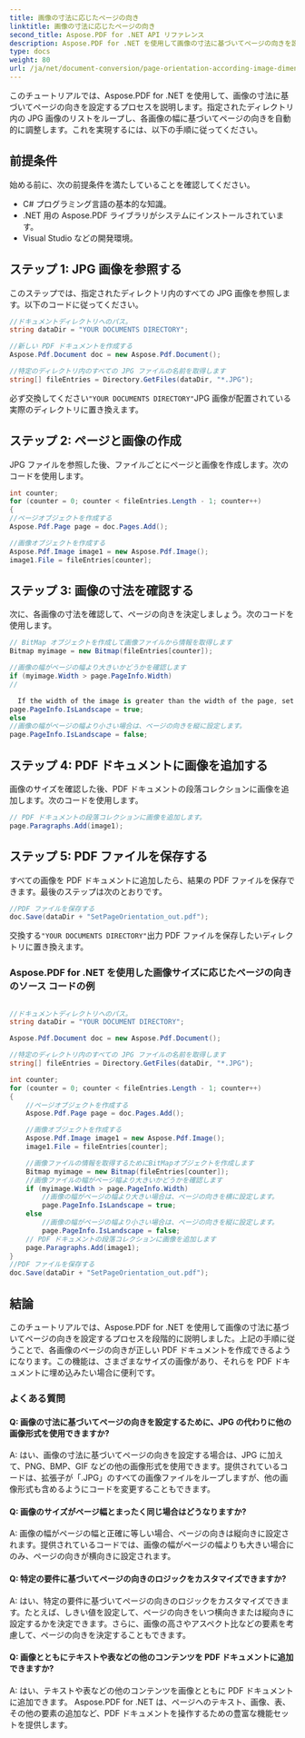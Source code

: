 ```yaml
---
title: 画像の寸法に応じたページの向き
linktitle: 画像の寸法に応じたページの向き
second_title: Aspose.PDF for .NET API リファレンス
description: Aspose.PDF for .NET を使用して画像の寸法に基づいてページの向きを設定するためのステップバイステップのガイド。
type: docs
weight: 80
url: /ja/net/document-conversion/page-orientation-according-image-dimensions/
---
```

このチュートリアルでは、Aspose.PDF for .NET を使用して、画像の寸法に基づいてページの向きを設定するプロセスを説明します。指定されたディレクトリ内の JPG 画像のリストをループし、各画像の幅に基づいてページの向きを自動的に調整します。これを実現するには、以下の手順に従ってください。

## 前提条件
始める前に、次の前提条件を満たしていることを確認してください。

- C# プログラミング言語の基本的な知識。
- .NET 用の Aspose.PDF ライブラリがシステムにインストールされています。
- Visual Studio などの開発環境。

## ステップ 1: JPG 画像を参照する
このステップでは、指定されたディレクトリ内のすべての JPG 画像を参照します。以下のコードに従ってください。

```csharp
//ドキュメントディレクトリへのパス。
string dataDir = "YOUR DOCUMENTS DIRECTORY";

//新しい PDF ドキュメントを作成する
Aspose.Pdf.Document doc = new Aspose.Pdf.Document();

//特定のディレクトリ内のすべての JPG ファイルの名前を取得します
string[] fileEntries = Directory.GetFiles(dataDir, "*.JPG");
```

必ず交換してください`"YOUR DOCUMENTS DIRECTORY"`JPG 画像が配置されている実際のディレクトリに置き換えます。

## ステップ 2: ページと画像の作成
JPG ファイルを参照した後、ファイルごとにページと画像を作成します。次のコードを使用します。

```csharp
int counter;
for (counter = 0; counter < fileEntries.Length - 1; counter++)
{
//ページオブジェクトを作成する
Aspose.Pdf.Page page = doc.Pages.Add();

//画像オブジェクトを作成する
Aspose.Pdf.Image image1 = new Aspose.Pdf.Image();
image1.File = fileEntries[counter];
```

## ステップ 3: 画像の寸法を確認する
次に、各画像の寸法を確認して、ページの向きを決定しましょう。次のコードを使用します。

```csharp
// BitMap オブジェクトを作成して画像ファイルから情報を取得します
Bitmap myimage = new Bitmap(fileEntries[counter]);

//画像の幅がページの幅より大きいかどうかを確認します
if (myimage.Width > page.PageInfo.Width)
//

  If the width of the image is greater than the width of the page, set the page orientation to landscape
page.PageInfo.IsLandscape = true;
else
//画像の幅がページの幅より小さい場合は、ページの向きを縦に設定します。
page.PageInfo.IsLandscape = false;
```

## ステップ 4: PDF ドキュメントに画像を追加する
画像のサイズを確認した後、PDF ドキュメントの段落コレクションに画像を追加します。次のコードを使用します。

```csharp
// PDF ドキュメントの段落コレクションに画像を追加します。
page.Paragraphs.Add(image1);
```

## ステップ 5: PDF ファイルを保存する
すべての画像を PDF ドキュメントに追加したら、結果の PDF ファイルを保存できます。最後のステップは次のとおりです。

```csharp
//PDF ファイルを保存する
doc.Save(dataDir + "SetPageOrientation_out.pdf");
```

交換する`"YOUR DOCUMENTS DIRECTORY"`出力 PDF ファイルを保存したいディレクトリに置き換えます。

### Aspose.PDF for .NET を使用した画像サイズに応じたページの向きのソース コードの例

```csharp

//ドキュメントディレクトリへのパス。
string dataDir = "YOUR DOCUMENT DIRECTORY";

Aspose.Pdf.Document doc = new Aspose.Pdf.Document();

//特定のディレクトリ内のすべての JPG ファイルの名前を取得します
string[] fileEntries = Directory.GetFiles(dataDir, "*.JPG");

int counter;
for (counter = 0; counter < fileEntries.Length - 1; counter++)
{
	//ページオブジェクトを作成する
	Aspose.Pdf.Page page = doc.Pages.Add();

	//画像オブジェクトを作成する
	Aspose.Pdf.Image image1 = new Aspose.Pdf.Image();
	image1.File = fileEntries[counter];

	//画像ファイルの情報を取得するためにBitMapオブジェクトを作成します
	Bitmap myimage = new Bitmap(fileEntries[counter]);
	//画像ファイルの幅がページ幅より大きいかどうかを確認します
	if (myimage.Width > page.PageInfo.Width)
		//画像の幅がページの幅より大きい場合は、ページの向きを横に設定します。
		page.PageInfo.IsLandscape = true;
	else
		//画像の幅がページの幅より小さい場合は、ページの向きを縦に設定します。
		page.PageInfo.IsLandscape = false;
	// PDF ドキュメントの段落コレクションに画像を追加します
	page.Paragraphs.Add(image1);
}
//PDF ファイルを保存する
doc.Save(dataDir + "SetPageOrientation_out.pdf");
```

## 結論
このチュートリアルでは、Aspose.PDF for .NET を使用して画像の寸法に基づいてページの向きを設定するプロセスを段階的に説明しました。上記の手順に従うことで、各画像のページの向きが正しい PDF ドキュメントを作成できるようになります。この機能は、さまざまなサイズの画像があり、それらを PDF ドキュメントに埋め込みたい場合に便利です。

### よくある質問

#### Q: 画像の寸法に基づいてページの向きを設定するために、JPG の代わりに他の画像形式を使用できますか?

A: はい、画像の寸法に基づいてページの向きを設定する場合は、JPG に加えて、PNG、BMP、GIF などの他の画像形式を使用できます。提供されているコードは、拡張子が「.JPG」のすべての画像ファイルをループしますが、他の画像形式も含めるようにコードを変更することもできます。

#### Q: 画像のサイズがページ幅とまったく同じ場合はどうなりますか?

A: 画像の幅がページの幅と正確に等しい場合、ページの向きは縦向きに設定されます。提供されているコードでは、画像の幅がページの幅よりも大きい場合にのみ、ページの向きが横向きに設定されます。

#### Q: 特定の要件に基づいてページの向きのロジックをカスタマイズできますか?

A: はい、特定の要件に基づいてページの向きのロジックをカスタマイズできます。たとえば、しきい値を設定して、ページの向きをいつ横向きまたは縦向きに設定するかを決定できます。さらに、画像の高さやアスペクト比などの要素を考慮して、ページの向きを決定することもできます。

#### Q: 画像とともにテキストや表などの他のコンテンツを PDF ドキュメントに追加できますか?

A: はい、テキストや表などの他のコンテンツを画像とともに PDF ドキュメントに追加できます。 Aspose.PDF for .NET は、ページへのテキスト、画像、表、その他の要素の追加など、PDF ドキュメントを操作するための豊富な機能セットを提供します。